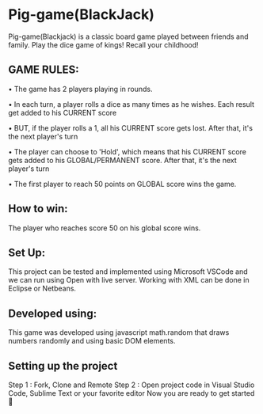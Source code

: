 # **Pig-game(BlackJack)**
Pig-game(Blackjack) is a classic board game played between friends and family. Play the dice game of kings! Recall your childhood!
## GAME RULES:
•	The game has 2 players playing in rounds.

•	In each turn, a player rolls a dice as many times as he wishes. Each result get added to his CURRENT score

•	BUT, if the player rolls a 1, all his CURRENT score gets lost. After that, it's the next player's turn

•	The player can choose to 'Hold', which means that his CURRENT score gets added to his GLOBAL/PERMANENT score. After that, it's the next player's turn

•	The first player to reach 50 points on GLOBAL score wins the game.

## How to win:
The player who reaches score 50 on his global score wins.
## Set Up:
This project can be tested and implemented using Microsoft VSCode and we can run using Open with live server. Working with XML can be done in Eclipse or Netbeans.
## Developed using:
This game was developed using javascript math.random that draws numbers randomly and using basic DOM elements.
## Setting up the project
Step 1 : Fork, Clone and Remote
Step 2 : Open project code in Visual Studio Code, Sublime Text or your favorite editor
Now you are ready to get started 🎉
